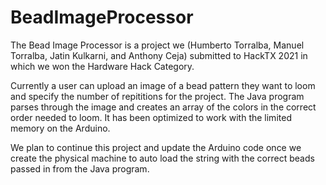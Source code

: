 # BeadImageProcessor
The Bead Image Processor is a project we (Humberto Torralba, Manuel Torralba, Jatin Kulkarni, and Anthony Ceja) submitted to HackTX 2021 in which we won the Hardware Hack Category.

Currently a user can upload an image of a bead pattern they want to loom and specify the number of repititions for the project.
The Java program parses through the image and creates an array of the colors in the correct order needed to loom.
It has been optimized to work with the limited memory on the Arduino.

We plan to continue this project and update the Arduino code once we create the physical machine to auto load the string with the correct beads passed in from the Java program.
